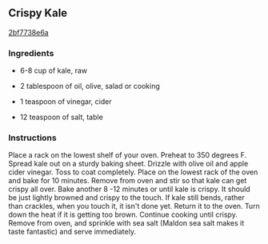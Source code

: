 ## Crispy Kale

[2bf7738e6a](http://www.food.com/recipe/crispy-kale-431443)

### Ingredients

 - 6-8 cup of kale, raw

 - 2 tablespoon of oil, olive, salad or cooking

 - 1 teaspoon of vinegar, cider

 - 12 teaspoon of salt, table

### Instructions

Place a rack on the lowest shelf of your oven. Preheat to 350 degrees F. Spread kale out on a sturdy baking sheet. Drizzle with olive oil and apple cider vinegar. Toss to coat completely. Place on the lowest rack of the oven and bake for 10 minutes. Remove from oven and stir so that kale can get crispy all over. Bake another 8 -12 minutes or until kale is crispy. It should be just lightly browned and crispy to the touch. If kale still bends, rather than crackles, when you touch it, it isn't done yet. Return it to the oven. Turn down the heat if it is getting too brown. Continue cooking until crispy. Remove from oven, and sprinkle with sea salt (Maldon sea salt makes it taste fantastic) and serve immediately.
